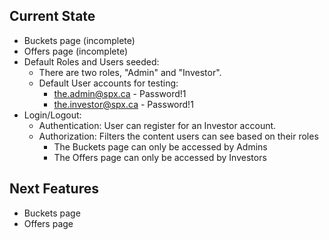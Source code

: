 ## Current State
- Buckets page (incomplete)
- Offers page (incomplete)
- Default Roles and Users seeded: 
    - There are two roles, "Admin" and "Investor".
    - Default User accounts for testing:
        - the.admin@spx.ca - Password!1
        - the.investor@spx.ca - Password!1
- Login/Logout: 
    - Authentication: User can register for an Investor account. 
    - Authorization: Filters the content users can see based on their roles
        - The Buckets page can only be accessed by Admins
        - The Offers page can only be accessed by Investors

## Next Features
- Buckets page 
- Offers page
